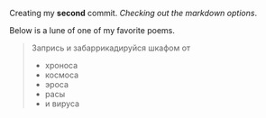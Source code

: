 Creating my **second** commit. 
_Checking out the markdown options_. 

Below is a lune of one of my favorite poems. 

> Запрись и забаррикадируйся шкафом от 
> * хроноса
> * космоса 
> * эроса 
> * расы 
> * и вируса
